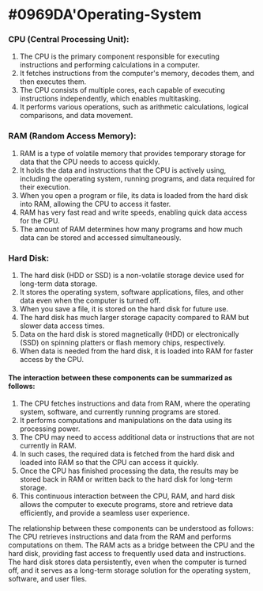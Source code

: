 # #0969DA'Operating-System
### CPU (Central Processing Unit):
1. The CPU is the primary component responsible for executing instructions and performing calculations in a computer.
1. It fetches instructions from the computer's memory, decodes them, and then executes them.
1. The CPU consists of multiple cores, each capable of executing instructions independently, which enables multitasking.
1. It performs various operations, such as arithmetic calculations, logical comparisons, and data movement.
### RAM (Random Access Memory):
1. RAM is a type of volatile memory that provides temporary storage for data that the CPU needs to access quickly.
1. It holds the data and instructions that the CPU is actively using, including the operating system, running programs, and data required for their execution.
1. When you open a program or file, its data is loaded from the hard disk into RAM, allowing the CPU to access it faster.
1. RAM has very fast read and write speeds, enabling quick data access for the CPU.
1. The amount of RAM determines how many programs and how much data can be stored and accessed simultaneously.
### Hard Disk:
1. The hard disk (HDD or SSD) is a non-volatile storage device used for long-term data storage.
1. It stores the operating system, software applications, files, and other data even when the computer is turned off.
1. When you save a file, it is stored on the hard disk for future use.
1. The hard disk has much larger storage capacity compared to RAM but slower data access times.
1. Data on the hard disk is stored magnetically (HDD) or electronically (SSD) on spinning platters or flash memory chips, respectively.
1. When data is needed from the hard disk, it is loaded into RAM for faster access by the CPU.
#### The interaction between these components can be summarized as follows:
1. The CPU fetches instructions and data from RAM, where the operating system, software, and currently running programs are stored.
1. It performs computations and manipulations on the data using its processing power.
1. The CPU may need to access additional data or instructions that are not currently in RAM.
1. In such cases, the required data is fetched from the hard disk and loaded into RAM so that the CPU can access it quickly.
1. Once the CPU has finished processing the data, the results may be stored back in RAM or written back to the hard disk for long-term storage.
1. This continuous interaction between the CPU, RAM, and hard disk allows the computer to execute programs, store and retrieve data efficiently, and provide a seamless user experience.

The relationship between these components can be understood as follows: The CPU retrieves instructions and data from the RAM and performs computations on them. The RAM acts as a bridge between the CPU and the hard disk, providing fast access to frequently used data and instructions. The hard disk stores data persistently, even when the computer is turned off, and it serves as a long-term storage solution for the operating system, software, and user files.
